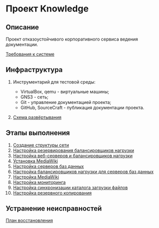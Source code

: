 # Проект Knowledge

## Описание

Проект отказоустойчивого корпоративного сервиса ведения документации.

[Требования к системе](requirements.md)

## Инфраструктура

1. Инструментарий для тестовой среды:
    * VirtualBox, qemu - виртуальные машины;
    * GNS3 - сеть;
    * Git - управление документацией проекта;
    * GitHub, SourceCraft - публикация документации проекта.

2. [Схема развёртывания](infra.md)

## Этапы выполнения

1. [Создание структуры сети](network-structure.md)
2. [Настройка резервирования балансировщиков нагрузки](balancers-redundancy.md)
3. [Настройка веб-серверов и балансировщиков нагрузки](balancers-web.md)
4. [Установка MediaWiki](mediawiki.md)
5. [Настройка серверов баз данных](database.md)
6. [Настройка балансировщиков нагрузки для серверов баз данных](balancers-database.md)
7. [Настройка MediaWiki](mediawiki-database.md)
8. [Настройка мониторинга](monitoring.md)
9. [Настройка синхронизации каталога загрузки файлов](files-upload-sync.md)
10. [Настройка резервного копирования](backup.md)

## Устранение неисправностей

[План восстановления](runbook.md)